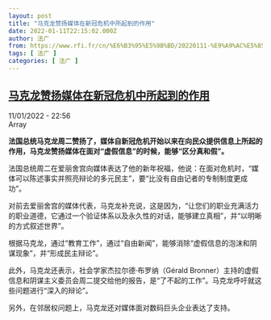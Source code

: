 ```yaml
---
layout: post
title: "马克龙赞扬媒体在新冠危机中所起到的作用"
date: 2022-01-11T22:15:02.000Z
author: 法广
from: https://www.rfi.fr/cn/%E6%B3%95%E5%9B%BD/20220111-%E9%A9%AC%E5%85%8B%E9%BE%99%E8%B5%9E%E6%89%AC%E5%AA%92%E4%BD%93%E5%9C%A8%E6%96%B0%E5%86%A0%E5%8D%B1%E6%9C%BA%E4%B8%AD%E6%89%80%E8%B5%B7%E5%88%B0%E7%9A%84%E4%BD%9C%E7%94%A8
tags: [ 法广 ]
categories: [ 法广 ]
---
```

<!--1641939302000-->
[马克龙赞扬媒体在新冠危机中所起到的作用](https://www.rfi.fr/cn/%E6%B3%95%E5%9B%BD/20220111-%E9%A9%AC%E5%85%8B%E9%BE%99%E8%B5%9E%E6%89%AC%E5%AA%92%E4%BD%93%E5%9C%A8%E6%96%B0%E5%86%A0%E5%8D%B1%E6%9C%BA%E4%B8%AD%E6%89%80%E8%B5%B7%E5%88%B0%E7%9A%84%E4%BD%9C%E7%94%A8)
------

<div>
<div>11/01/2022 - 22:56</div>Array<p><strong>                    法国总统马克龙周二赞扬了，媒体自新冠危机开始以来在向民众提供信息上所起的作用，马克龙赞扬媒体在面对“虚假信息”的时候，能够“区分真和假”。                </strong></p><div >                    <p>法国总统周二在爱丽舍宫向媒体表达了他的新年祝福，他说：在面对危机时，“媒体可以陈述事实并照亮辩论的多元民主”，要“比没有自由记者的专制制度更成功”。</p><p>对前去爱丽舍宫的媒体代表，马克龙补充说，这是因为，“让您们的职业充满活力的职业道德，它通过一个验证体系以及永久性的对话，能够建立真相”，并“以明晰的方式叙述世界”。</p><p>根据马克龙，通过“教育工作”，通过“自由新闻”，能够消除“虚假信息的泡沫和阴谋现象”，并“形成民主辩论”。</p><p>此外，马克龙还表示，社会学家杰拉尔德·布罗纳（Gérald Bronner）主持的虚假信息和阴谋主义委员会周二提交给他的报告，是“了不起的工作”。马克龙呼吁就这些问题进行“深入的辩论”。</p><p>另外，在邻居权问题上，马克龙还对媒体面对数码巨头企业表达了支持。</p>                                            <div data-selfpromo-newsletter>    </div>    <div data-selfpromo-app>    </div>                </div>
</div>
